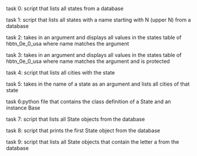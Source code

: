 task 0: script that lists all states from a database

task 1: script that lists all states with a name starting with N (upper N) from a database

task 2: takes in an argument and displays all values in the states table of hbtn_0e_0_usa where name matches the argument

task 3: takes in an argument and displays all values in the states table of hbtn_0e_0_usa where name matches the argument and is protected

task 4: script that lists all cities with the state

task 5: takes in the name of a state as an argument and lists all cities of that state

task 6:python file that contains the class definition of a State and an instance Base

task 7: script that lists all State objects from the database

task 8: script that prints the first State object from the database

task 9: script that lists all State objects that contain the letter a from the database